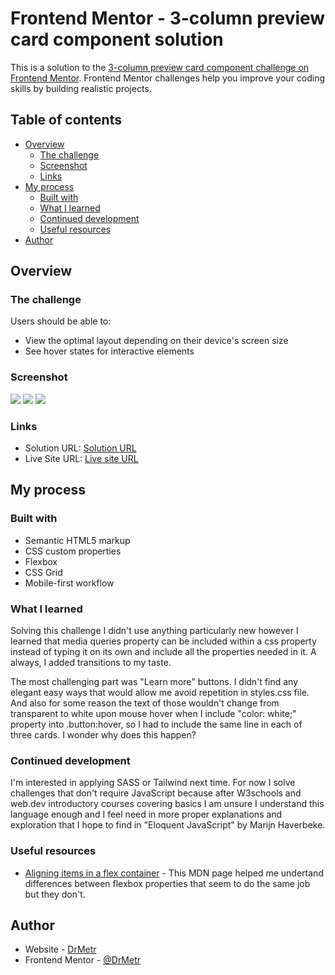 # Frontend Mentor - 3-column preview card component solution

This is a solution to the [3-column preview card component challenge on Frontend Mentor](https://www.frontendmentor.io/challenges/3column-preview-card-component-pH92eAR2-). Frontend Mentor challenges help you improve your coding skills by building realistic projects. 

## Table of contents

- [Overview](#overview)
  - [The challenge](#the-challenge)
  - [Screenshot](#screenshot)
  - [Links](#links)
- [My process](#my-process)
  - [Built with](#built-with)
  - [What I learned](#what-i-learned)
  - [Continued development](#continued-development)
  - [Useful resources](#useful-resources)
- [Author](#author)

## Overview

### The challenge

Users should be able to:

- View the optimal layout depending on their device's screen size
- See hover states for interactive elements

### Screenshot

![](./images/desktopscreenshot.jpg)
![](./images/mobilescreenshot1.jpg)
![](./images/mobilescreenshot2.jpg)

### Links

- Solution URL: [Solution URL](https://github.com/DrMetr/Three-column-preview-card-challenge)
- Live Site URL: [Live site URL](https://drmetr.github.io/Three-column-preview-card-challenge/)

## My process

### Built with

- Semantic HTML5 markup
- CSS custom properties
- Flexbox
- CSS Grid
- Mobile-first workflow

### What I learned

Solving this challenge I didn't use anything particularly new however I learned that media queries property can be included within a css property instead of typing it on its own and include all the properties needed in it. A always, I added transitions to my taste.

The most challenging part was "Learn more" buttons. I didn't find any elegant easy ways that would allow me avoid repetition in styles.css file. And also for some reason the text of those wouldn't change from transparent to white upon mouse hover when I include "color: white;" property into .button:hover, so I had to include the same line in each of three cards. I wonder why does this happen?

### Continued development

I'm interested in applying SASS or Tailwind next time.
For now I solve challenges that don't require JavaScript because after W3schools and web.dev introductory courses covering basics I am unsure I understand this language enough and I feel need in more proper explanations and exploration that I hope to find in "Eloquent JavaScript" by Marijn Haverbeke.

### Useful resources

- [Aligning items in a flex container](https://developer.mozilla.org/en-US/docs/Web/CSS/CSS_flexible_box_layout/Aligning_items_in_a_flex_container) - This MDN page helped me undertand differences between flexbox properties that seem to do the same job but they don't.

## Author

- Website - [DrMetr](https://github.com/DrMetr)
- Frontend Mentor - [@DrMetr](hhttps://www.frontendmentor.io/profile/DrMetr)
